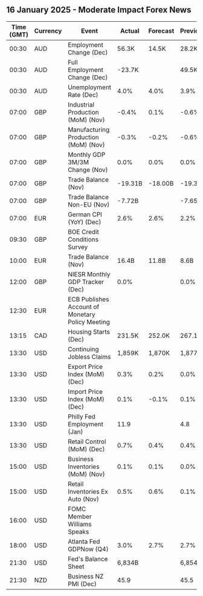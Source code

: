 ## 16 January 2025 - Moderate Impact Forex News

| Time (GMT) | Currency | Event | Actual | Forecast | Previous |
|------|----------|-------|--------|----------|----------|
| 00:30 | AUD | Employment Change (Dec) | 56.3K | 14.5K | 28.2K |
| 00:30 | AUD | Full Employment Change (Dec) | -23.7K |  | 49.5K |
| 00:30 | AUD | Unemployment Rate (Dec) | 4.0% | 4.0% | 3.9% |
| 07:00 | GBP | Industrial Production (MoM) (Nov) | -0.4% | 0.1% | -0.6% |
| 07:00 | GBP | Manufacturing Production (MoM) (Nov) | -0.3% | -0.2% | -0.6% |
| 07:00 | GBP | Monthly GDP 3M/3M Change (Nov) | 0.0% | 0.0% | 0.0% |
| 07:00 | GBP | Trade Balance (Nov) | -19.31B | -18.00B | -19.33B |
| 07:00 | GBP | Trade Balance Non-EU (Nov) | -7.72B |  | -7.65B |
| 07:00 | EUR | German CPI (YoY) (Dec) | 2.6% | 2.6% | 2.2% |
| 09:30 | GBP | BOE Credit Conditions Survey |  |  |  |
| 10:00 | EUR | Trade Balance (Nov) | 16.4B | 11.8B | 8.6B |
| 12:00 | GBP | NIESR Monthly GDP Tracker (Dec) | 0.0% |  | 0.0% |
| 12:30 | EUR | ECB Publishes Account of Monetary Policy Meeting |  |  |  |
| 13:15 | CAD | Housing Starts (Dec) | 231.5K | 252.0K | 267.1K |
| 13:30 | USD | Continuing Jobless Claims | 1,859K | 1,870K | 1,877K |
| 13:30 | USD | Export Price Index (MoM) (Dec) | 0.3% | 0.2% | 0.0% |
| 13:30 | USD | Import Price Index (MoM) (Dec) | 0.1% | -0.1% | 0.1% |
| 13:30 | USD | Philly Fed Employment (Jan) | 11.9 |  | 4.8 |
| 13:30 | USD | Retail Control (MoM) (Dec) | 0.7% | 0.4% | 0.4% |
| 15:00 | USD | Business Inventories (MoM) (Nov) | 0.1% | 0.1% | 0.0% |
| 15:00 | USD | Retail Inventories Ex Auto (Nov) | 0.5% | 0.6% | 0.1% |
| 16:00 | USD | FOMC Member Williams Speaks |  |  |  |
| 18:00 | USD | Atlanta Fed GDPNow (Q4) | 3.0% | 2.7% | 2.7% |
| 21:30 | USD | Fed's Balance Sheet | 6,834B |  | 6,854B |
| 21:30 | NZD | Business NZ PMI (Dec) | 45.9 |  | 45.5 |
